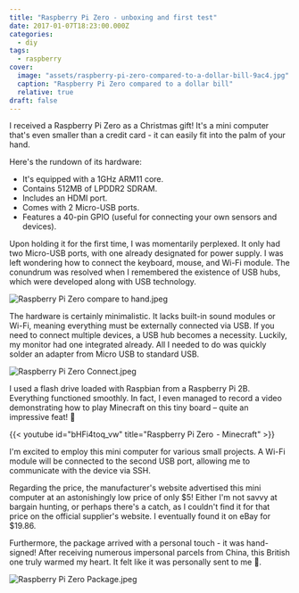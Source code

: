 ```yaml
---
title: "Raspberry Pi Zero - unboxing and first test"
date: 2017-01-07T18:23:00.000Z
categories:
  - diy
tags:
  - raspberry
cover:
  image: "assets/raspberry-pi-zero-compared-to-a-dollar-bill-9ac4.jpg"
  caption: "Raspberry Pi Zero compared to a dollar bill"
  relative: true
draft: false
---
```


I received a Raspberry Pi Zero as a Christmas gift! It's a mini computer that's even smaller than a credit card - it can easily fit into the palm of your hand.

Here's the rundown of its hardware:

- It's equipped with a 1GHz ARM11 core.
- Contains 512MB of LPDDR2 SDRAM.
- Includes an HDMI port.
- Comes with 2 Micro-USB ports.
- Features a 40-pin GPIO (useful for connecting your own sensors and devices).

Upon holding it for the first time, I was momentarily perplexed. It only had two Micro-USB ports, with one already designated for power supply. I was left wondering how to connect the keyboard, mouse, and Wi-Fi module. The conundrum was resolved when I remembered the existence of USB hubs, which were developed along with USB technology.

![Raspberry Pi Zero compare to hand.jpeg](assets/raspberry-pi-zero-compare-to-hand-a0c3.jpg)

The hardware is certainly minimalistic. It lacks built-in sound modules or Wi-Fi, meaning everything must be externally connected via USB. If you need to connect multiple devices, a USB hub becomes a necessity. Luckily, my monitor had one integrated already. All I needed to do was quickly solder an adapter from Micro USB to standard USB.

![Raspberry Pi Zero Connect.jpeg](assets/raspberry-pi-zero-connect-9555.jpg)

I used a flash drive loaded with Raspbian from a Raspberry Pi 2B. Everything functioned smoothly. In fact, I even managed to record a video demonstrating how to play Minecraft on this tiny board – quite an impressive feat! 🙂

{{< youtube id="bHFi4toq_vw" title="Raspberry Pi Zero  - Minecraft" >}}

I'm excited to employ this mini computer for various small projects. A Wi-Fi module will be connected to the second USB port, allowing me to communicate with the device via SSH.

Regarding the price, the manufacturer's website advertised this mini computer at an astonishingly low price of only $5! Either I'm not savvy at bargain hunting, or perhaps there's a catch, as I couldn't find it for that price on the official supplier's website. I eventually found it on eBay for $19.86.

Furthermore, the package arrived with a personal touch - it was hand-signed! After receiving numerous impersonal parcels from China, this British one truly warmed my heart. It felt like it was personally sent to me 🙂.

![Raspberry Pi Zero Package.jpeg](assets/raspberry-pi-zero-package-9788.jpg)
